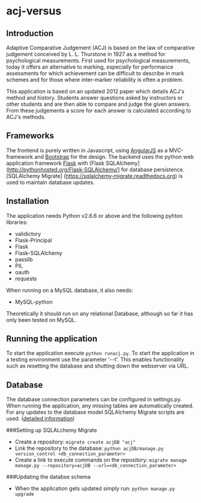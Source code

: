 acj-versus
==========

Introduction
------------
Adaptive Comparative Judgement (ACJ) is based on the law of comparative judgement conceived by L. L. Thurstone in 1927 as a method for psychological measurements.
First used for psychological measurements, today it offers an alternative to marking, especially for performance assessments for which achievement can be difficult to describe in mark schemes and for those where inter-marker reliability is often a problem.

This application is based on an updated 2012 paper which details ACJ's method and history.
Students answer questions asked by instructors or other students and are then able to compare and judge the given answers. From these judgements a score for each answer is calculated according to ACJ's methods.


Frameworks
----------
The frontend is purely written in Javascript, using [AngularJS](http://angularjs.org/) as a MVC-framework and [Bootstrap](http://getbootstrap.com/) for the design.
The backend uses the python web application framework [Flask](http://flask.pocoo.org/) with [Flask SQLAlchemy](http://pythonhosted.org/Flask-SQLAlchemy/] for database persistence.
[SQLAlchemy Migrate] (https://sqlalchemy-migrate.readthedocs.org) is used to maintain database updates.


Installation
-----------
The application needs Python v2.6.6 or above and the following pyhton libraries:
* validictory
* Flask-Principal
* Flask
* Flask-SQLAlchemy
* passlib
* PIL
* oauth
* requests
 
When running on a MySQL database, it also needs:
* MySQL-python
 
Theoretically it should run on any relational Database, although so far it has only been tested on MySQL.


Running the application
-----------------------
To start the application execute `python runacj.py`.
To start the application in a testing environment use the parameter '--t'. This enables functionality such as resetting the database and shutting down the webserver via URL.

Database
--------
The database connection parameters can be configured in settings.py.
When running the application, any missing tables are automatically created.
For any updates to the database model SQLAlchemy Migrate scripts are used. ([detailed information](https://sqlalchemy-migrate.readthedocs.org/en/v0.7.2/versioning.html))

###Setting up SQLALchemy Migrate
* Create a repository: `migrate create acjDB "acj"`
* Link the repository to the database: `python acjDB/manage.py version_control <db_connection_parameter>`
* Create a link to execute commands on the repository: `migrate manage manage.py --repository=acjDB --url=<db_connection_parameter>`

###Updating the databse schema
* When the application gets updated simply run: `python manage.py upgrade`

